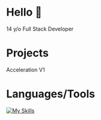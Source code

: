 # Hello 👋
14 y/o Full Stack Developer

# Projects
Acceleration V1



# Languages/Tools

[![My Skills](https://skillicons.dev/icons?i=js,html,css,python,scss,react)](https://skillicons.dev)



<!---
xdevnightless/xdevnightless is a ✨ special ✨ repository because its `README.md` (this file) appears on your GitHub profile.
You can click the Preview link to take a look at your changes.
--->
